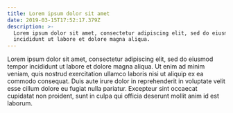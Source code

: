 ```yaml
---
title: Lorem ipsum dolor sit amet
date: 2019-03-15T17:52:17.379Z
description: >-
  Lorem ipsum dolor sit amet, consectetur adipiscing elit, sed do eiusmod tempor
  incididunt ut labore et dolore magna aliqua.
---
```

Lorem ipsum dolor sit amet, consectetur adipiscing elit, sed do eiusmod tempor incididunt ut labore et dolore magna aliqua. Ut enim ad minim veniam, quis nostrud exercitation ullamco laboris nisi ut aliquip ex ea commodo consequat. Duis aute irure dolor in reprehenderit in voluptate velit esse cillum dolore eu fugiat nulla pariatur. Excepteur sint occaecat cupidatat non proident, sunt in culpa qui officia deserunt mollit anim id est laborum.
